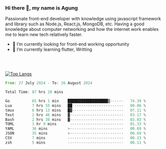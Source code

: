 ### Hi there 👋, my name is Agung
Passionate front-end developer with knowledge using javascript framework and library such as Node.js, React.js, MongoDB, etc. Having a good knowledge about computer networking and how the internet work enables me to learn new tech relatively faster.

<!--
**agungfir98/agungfir98** is a ✨ _special_ ✨ repository because its `README.md` (this file) appears on your GitHub profile.
-->

- 🔭 I’m currently looking for front-end working opportunity
- 🌱 I’m currently learning flutter, Writting
<br/>
<br/>

[![Top Langs](https://github-readme-stats.vercel.app/api/top-langs/?username=agungfir98&langs_count=5)](https://github.com/anuraghazra/github-readme-stats)

<!--START_SECTION:waka-->

```rust
From: 27 July 2024 - To: 26 August 2024

Total Time: 87 hrs 20 mins

Go          65 hrs 1 min    ██████████████████▒------   74.39 %
Lua         7 hrs 55 mins   ██ ----------------------   09.06 %
tmux        6 hrs 13 mins   █▓-----------------------   07.11 %
Text        2 hrs 46 mins   ▓------------------------   03.17 %
Bash        2 hrs 38 mins   ▓------------------------   03.03 %
TOML        1 hr 9 mins      ------------------------   01.33 %
YAML        36 mins         >------------------------   00.69 %
JSON        35 mins         >------------------------   00.69 %
CSV         7 mins          -------------------------   00.13 %
zsh         5 mins          -------------------------   00.11 %
```

<!--END_SECTION:waka-->
